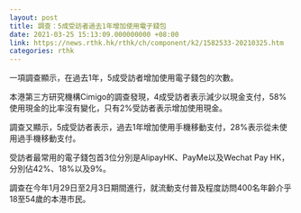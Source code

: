 ```yaml
---
layout: post
title: 調查：5成受訪者過去1年增加使用電子錢包
date: 2021-03-25 15:13:09.000000000 +08:00
link: https://news.rthk.hk/rthk/ch/component/k2/1582533-20210325.htm
categories: rthk
---
```


一項調查顯示，在過去1年，5成受訪者增加使用電子錢包的次數。

本港第三方研究機構Cimigo的調查發現，4成受訪者表示減少以現金支付，58%使用現金的比率沒有變化，只有2%受訪者表示增加使用現金。

調查又顯示，5成受訪者表示，過去1年增加使用手機移動支付，28%表示從未使用過手機移動支付。

受訪者最常用的電子錢包首3位分別是AlipayHK、PayMe以及Wechat Pay HK，分別佔42%、18%以及9%。

調查在今年1月29日至2月3日期間進行，就流動支付普及程度訪問400名年齡介乎18至54歲的本港市民。
